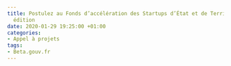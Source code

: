 ```yaml
---
title: Postulez au Fonds d’accélération des Startups d’État et de Territoire ! - 3e
  édition
date: 2020-01-29 19:25:00 +01:00
categories:
- Appel à projets
tags:
- Beta.gouv.fr
---
```


